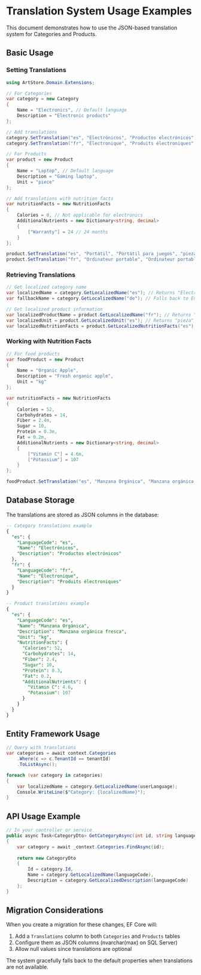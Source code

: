 # Translation System Usage Examples

This document demonstrates how to use the JSON-based translation system for Categories and Products.

## Basic Usage

### Setting Translations

```csharp
using ArtStore.Domain.Extensions;

// For Categories
var category = new Category 
{ 
    Name = "Electronics", // Default language
    Description = "Electronic products" 
};

// Add translations
category.SetTranslation("es", "Electrónicos", "Productos electrónicos");
category.SetTranslation("fr", "Électronique", "Produits électroniques");

// For Products
var product = new Product 
{ 
    Name = "Laptop", // Default language
    Description = "Gaming laptop",
    Unit = "piece"
};

// Add translations with nutrition facts
var nutritionFacts = new NutritionFacts
{
    Calories = 0, // Not applicable for electronics
    AdditionalNutrients = new Dictionary<string, decimal>
    {
        ["Warranty"] = 24 // 24 months
    }
};

product.SetTranslation("es", "Portátil", "Portátil para juegos", "pieza", nutritionFacts);
product.SetTranslation("fr", "Ordinateur portable", "Ordinateur portable de jeu", "pièce", nutritionFacts);
```

### Retrieving Translations

```csharp
// Get localized category name
var localizedName = category.GetLocalizedName("es"); // Returns "Electrónicos"
var fallbackName = category.GetLocalizedName("de"); // Falls back to English, returns "Electronics"

// Get localized product information
var localizedProductName = product.GetLocalizedName("fr"); // Returns "Ordinateur portable"
var localizedUnit = product.GetLocalizedUnit("es"); // Returns "pieza"
var localizedNutritionFacts = product.GetLocalizedNutritionFacts("es");
```

### Working with Nutrition Facts

```csharp
// For food products
var foodProduct = new Product 
{ 
    Name = "Organic Apple",
    Description = "Fresh organic apple",
    Unit = "kg"
};

var nutritionFacts = new NutritionFacts
{
    Calories = 52,
    Carbohydrates = 14,
    Fiber = 2.4m,
    Sugar = 10,
    Protein = 0.3m,
    Fat = 0.2m,
    AdditionalNutrients = new Dictionary<string, decimal>
    {
        ["Vitamin C"] = 4.6m,
        ["Potassium"] = 107
    }
};

foodProduct.SetTranslation("es", "Manzana Orgánica", "Manzana orgánica fresca", "kg", nutritionFacts);
```

## Database Storage

The translations are stored as JSON columns in the database:

```sql
-- Category translations example
{
  "es": {
    "LanguageCode": "es",
    "Name": "Electrónicos",
    "Description": "Productos electrónicos"
  },
  "fr": {
    "LanguageCode": "fr", 
    "Name": "Électronique",
    "Description": "Produits électroniques"
  }
}

-- Product translations example
{
  "es": {
    "LanguageCode": "es",
    "Name": "Manzana Orgánica",
    "Description": "Manzana orgánica fresca",
    "Unit": "kg",
    "NutritionFacts": {
      "Calories": 52,
      "Carbohydrates": 14,
      "Fiber": 2.4,
      "Sugar": 10,
      "Protein": 0.3,
      "Fat": 0.2,
      "AdditionalNutrients": {
        "Vitamin C": 4.6,
        "Potassium": 107
      }
    }
  }
}
```

## Entity Framework Usage

```csharp
// Query with translations
var categories = await context.Categories
    .Where(c => c.TenantId == tenantId)
    .ToListAsync();

foreach (var category in categories)
{
    var localizedName = category.GetLocalizedName(userLanguage);
    Console.WriteLine($"Category: {localizedName}");
}
```

## API Usage Example

```csharp
// In your controller or service
public async Task<CategoryDto> GetCategoryAsync(int id, string languageCode = "en")
{
    var category = await _context.Categories.FindAsync(id);
    
    return new CategoryDto
    {
        Id = category.Id,
        Name = category.GetLocalizedName(languageCode),
        Description = category.GetLocalizedDescription(languageCode)
    };
}
```

## Migration Considerations

When you create a migration for these changes, EF Core will:
1. Add a `Translations` column to both `Categories` and `Products` tables
2. Configure them as JSON columns (nvarchar(max) on SQL Server)
3. Allow null values since translations are optional

The system gracefully falls back to the default properties when translations are not available.